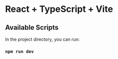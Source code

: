 # React + TypeScript + Vite

## Available Scripts

In the project directory, you can run:

### `npm run dev`